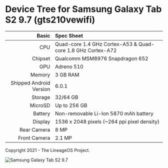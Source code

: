 Device Tree for Samsung Galaxy Tab S2 9.7 (gts210vewifi)
===========================================

Basic   | Spec Sheet
-------:|:-------------------------
CPU     | Quad-core 1.4 GHz Cortex-A53 & Quad-core 1.8 GHz Cortex-A72
Chipset | Qualcomm MSM8976 Snapdragon 652
GPU     | Adreno 510
Memory  | 3 GB RAM
Shipped Android Version | 6.0.1
Storage | 32/64 GB
MicroSD | Up to 256 GB
Battery | Non-removable Li-Ion 5870 mAh battery
Display | 1536 x 2048 pixels (~264 ppi pixel density)
Rear Camera | 8 MP	
Front Camera | 2.1 MP

Copyright 2021 - The LineageOS Project.

![Samsung Galaxy Tab S2 9.7](https://wiki.lineageos.org/images/devices/gts210vewifi.png "Samsung Galaxy Tab S2 9.7")
